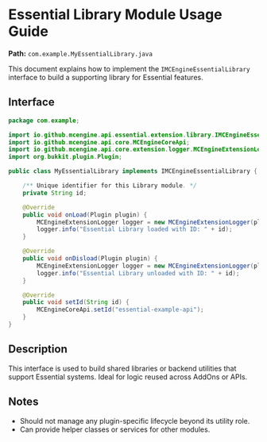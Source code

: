 
# Essential Library Module Usage Guide

**Path:** `com.example.MyEssentialLibrary.java`

This document explains how to implement the `IMCEngineEssentialLibrary` interface to build a supporting library for Essential features.

## Interface

```java
package com.example;

import io.github.mcengine.api.essential.extension.library.IMCEngineEssentialLibrary;
import io.github.mcengine.api.core.MCEngineCoreApi;
import io.github.mcengine.api.core.extension.logger.MCEngineExtensionLogger;
import org.bukkit.plugin.Plugin;

public class MyEssentialLibrary implements IMCEngineEssentialLibrary {

    /** Unique identifier for this Library module. */
    private String id;

    @Override
    public void onLoad(Plugin plugin) {
        MCEngineExtensionLogger logger = new MCEngineExtensionLogger(plugin, "Library", id);
        logger.info("Essential Library loaded with ID: " + id);
    }

    @Override
    public void onDisload(Plugin plugin) {
        MCEngineExtensionLogger logger = new MCEngineExtensionLogger(plugin, "Library", id);
        logger.info("Essential Library unloaded with ID: " + id);
    }

    @Override
    public void setId(String id) {
        MCEngineCoreApi.setId("essential-example-api");
    }
}
```

## Description

This interface is used to build shared libraries or backend utilities that support Essential systems. Ideal for logic reused across AddOns or APIs.

## Notes

- Should not manage any plugin-specific lifecycle beyond its utility role.
- Can provide helper classes or services for other modules.
